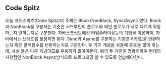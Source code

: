 ## Code Spitz

오늘 코드스피츠(Code Spitz)의 주제는 Block/NonBlock, Sync/Async 였다.
Block과 NonBlock을 구분하는 기준은 서브루틴의 플로우와 메인 플로우가 서로 다르게 작동하는지 안하는지로 구분한다.
자바스크립트에선 타임슬라이싱등의 기법을 이용하며, 자바에서는 쓰레드를 활용하면 된다.
Sync와 Async를 구분하는 기준은 리턴값을 반환하는지 혹은 콜백함수를 반환하는지로 구분한다.
두 가지 개념을 섞을때 혼동을 많이 겪는데, 사실 둘은 다른 개념이므로 혼동하지 않아야한다.
위의 두 기준을 명확히하여 현대의 지향점인 NonBlock Async방식으로 프로그래밍 할 수 있도록 연습해야한다.
